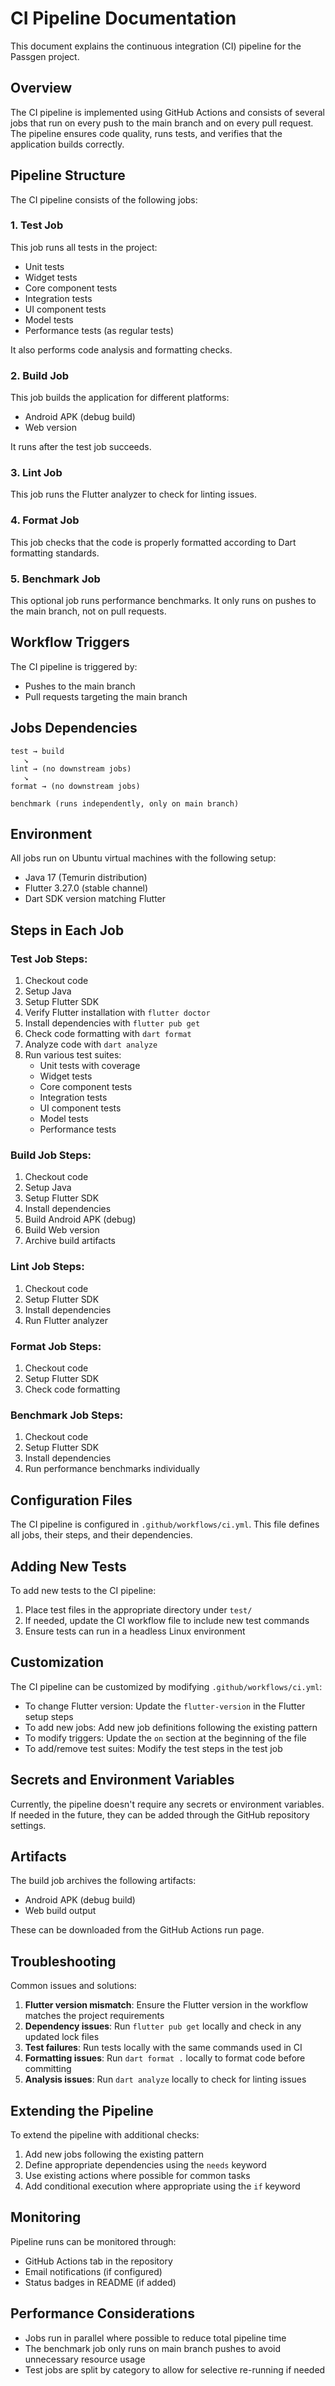 # CI Pipeline Documentation

This document explains the continuous integration (CI) pipeline for the Passgen project.

## Overview

The CI pipeline is implemented using GitHub Actions and consists of several jobs that run on every push to the main branch and on every pull request. The pipeline ensures code quality, runs tests, and verifies that the application builds correctly.

## Pipeline Structure

The CI pipeline consists of the following jobs:

### 1. Test Job

This job runs all tests in the project:
- Unit tests
- Widget tests
- Core component tests
- Integration tests
- UI component tests
- Model tests
- Performance tests (as regular tests)

It also performs code analysis and formatting checks.

### 2. Build Job

This job builds the application for different platforms:
- Android APK (debug build)
- Web version

It runs after the test job succeeds.

### 3. Lint Job

This job runs the Flutter analyzer to check for linting issues.

### 4. Format Job

This job checks that the code is properly formatted according to Dart formatting standards.

### 5. Benchmark Job

This optional job runs performance benchmarks. It only runs on pushes to the main branch, not on pull requests.

## Workflow Triggers

The CI pipeline is triggered by:
- Pushes to the main branch
- Pull requests targeting the main branch

## Jobs Dependencies

```
test → build
   ↘
lint → (no downstream jobs)
   ↘
format → (no downstream jobs)

benchmark (runs independently, only on main branch)
```

## Environment

All jobs run on Ubuntu virtual machines with the following setup:
- Java 17 (Temurin distribution)
- Flutter 3.27.0 (stable channel)
- Dart SDK version matching Flutter

## Steps in Each Job

### Test Job Steps:
1. Checkout code
2. Setup Java
3. Setup Flutter SDK
4. Verify Flutter installation with `flutter doctor`
5. Install dependencies with `flutter pub get`
6. Check code formatting with `dart format`
7. Analyze code with `dart analyze`
8. Run various test suites:
   - Unit tests with coverage
   - Widget tests
   - Core component tests
   - Integration tests
   - UI component tests
   - Model tests
   - Performance tests

### Build Job Steps:
1. Checkout code
2. Setup Java
3. Setup Flutter SDK
4. Install dependencies
5. Build Android APK (debug)
6. Build Web version
7. Archive build artifacts

### Lint Job Steps:
1. Checkout code
2. Setup Flutter SDK
3. Install dependencies
4. Run Flutter analyzer

### Format Job Steps:
1. Checkout code
2. Setup Flutter SDK
3. Check code formatting

### Benchmark Job Steps:
1. Checkout code
2. Setup Flutter SDK
3. Install dependencies
4. Run performance benchmarks individually

## Configuration Files

The CI pipeline is configured in `.github/workflows/ci.yml`. This file defines all jobs, their steps, and their dependencies.

## Adding New Tests

To add new tests to the CI pipeline:

1. Place test files in the appropriate directory under `test/`
2. If needed, update the CI workflow file to include new test commands
3. Ensure tests can run in a headless Linux environment

## Customization

The CI pipeline can be customized by modifying `.github/workflows/ci.yml`:

- To change Flutter version: Update the `flutter-version` in the Flutter setup steps
- To add new jobs: Add new job definitions following the existing pattern
- To modify triggers: Update the `on` section at the beginning of the file
- To add/remove test suites: Modify the test steps in the test job

## Secrets and Environment Variables

Currently, the pipeline doesn't require any secrets or environment variables. If needed in the future, they can be added through the GitHub repository settings.

## Artifacts

The build job archives the following artifacts:
- Android APK (debug build)
- Web build output

These can be downloaded from the GitHub Actions run page.

## Troubleshooting

Common issues and solutions:

1. **Flutter version mismatch**: Ensure the Flutter version in the workflow matches the project requirements
2. **Dependency issues**: Run `flutter pub get` locally and check in any updated lock files
3. **Test failures**: Run tests locally with the same commands used in CI
4. **Formatting issues**: Run `dart format .` locally to format code before committing
5. **Analysis issues**: Run `dart analyze` locally to check for linting issues

## Extending the Pipeline

To extend the pipeline with additional checks:

1. Add new jobs following the existing pattern
2. Define appropriate dependencies using the `needs` keyword
3. Use existing actions where possible for common tasks
4. Add conditional execution where appropriate using the `if` keyword

## Monitoring

Pipeline runs can be monitored through:
- GitHub Actions tab in the repository
- Email notifications (if configured)
- Status badges in README (if added)

## Performance Considerations

- Jobs run in parallel where possible to reduce total pipeline time
- The benchmark job only runs on main branch pushes to avoid unnecessary resource usage
- Test jobs are split by category to allow for selective re-running if needed